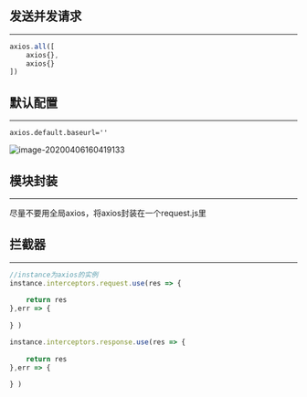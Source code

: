 ## 发送并发请求

---

```javascript
axios.all([
    axios{},
    axios{}
])
```



## 默认配置

---

`axios.default.baseurl=''`

![image-20200406160419133](C:\Users\MZHlo\AppData\Roaming\Typora\typora-user-images\image-20200406160419133.png)



## 模块封装

---

尽量不要用全局axios，将axios封装在一个request.js里



## 拦截器

---

```javascript
//instance为axios的实例
instance.interceptors.request.use(res => {
    
    return res
},err => {
    
} )

instance.interceptors.response.use(res => {
    
    return res
},err => {
    
} )
```

